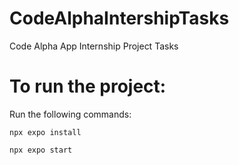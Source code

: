 # CodeAlphaIntershipTasks
Code Alpha App Internship Project Tasks

# To run the project:

Run the following commands:

    npx expo install 
    
    npx expo start 
